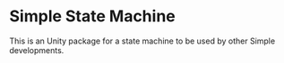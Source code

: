 ﻿# Simple State Machine
This is an Unity package for a state machine to be used by other Simple developments.